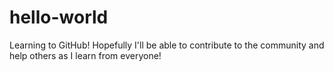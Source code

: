 # hello-world
Learning to GitHub!
Hopefully I'll be able to contribute to the community and help others as I learn from everyone!
